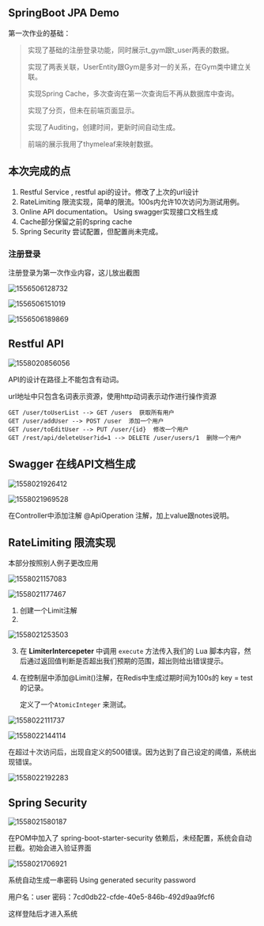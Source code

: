 ## SpringBoot JPA Demo
第一次作业的基础：

> 实现了基础的注册登录功能，同时展示t_gym跟t_user两表的数据。
>
> 实现了两表关联，UserEntity跟Gym是多对一的关系，在Gym类中建立关联。
>
> 实现Spring Cache，多次查询在第一次查询后不再从数据库中查询。
>
> 实现了分页，但未在前端页面显示。
>
> 实现了Auditing，创建时间，更新时间自动生成。
>
> 前端的展示我用了thymeleaf来映射数据。

## **本次完成的点**

1. Restful Service , restful api的设计。修改了上次的url设计
2. RateLimiting 限流实现，简单的限流。100s内允许10次访问为测试用例。
3. Online API documentation。 Using swagger实现接口文档生成
4. Cache部分保留之前的spring cache
5. Spring Security 尝试配置，但配置尚未完成。



### 注册登录

注册登录为第一次作业内容，这儿放出截图

![1556506128732](C:\Users\HP\AppData\Roaming\Typora\typora-user-images\1556506128732.png)

![1556506151019](C:\Users\HP\AppData\Roaming\Typora\typora-user-images\1556506151019.png)



![1556506189869](C:\Users\HP\AppData\Roaming\Typora\typora-user-images\1556506189869.png)





## Restful API

![1558020856056](C:\Users\HP\AppData\Roaming\Typora\typora-user-images\1558020856056.png)



API的设计在路径上不能包含有动词。

url地址中只包含名词表示资源，使用http动词表示动作进行操作资源

```
GET /user/toUserList --> GET /users  获取所有用户
GET /user/addUser --> POST /user  添加一个用户
GET /user/toEditUser --> PUT /user/{id}  修改一个用户 
GET /rest/api/deleteUser?id=1 --> DELETE /user/users/1  删除一个用户
```





## Swagger 在线API文档生成

![1558021926412](C:\Users\HP\AppData\Roaming\Typora\typora-user-images\1558021926412.png)



![1558021969528](C:\Users\HP\AppData\Roaming\Typora\typora-user-images\1558021969528.png)

在Controller中添加注解 @ApiOperation 注解，加上value跟notes说明。





## RateLimiting 限流实现

本部分按照别人例子更改应用

![1558021157083](C:\Users\HP\AppData\Roaming\Typora\typora-user-images\1558021157083.png)



![1558021177467](C:\Users\HP\AppData\Roaming\Typora\typora-user-images\1558021177467.png)

1. 创建一个Limit注解
2. 

![1558021253503](C:\Users\HP\AppData\Roaming\Typora\typora-user-images\1558021253503.png)

3. 在 **LimiterIntercepeter** 中调用 `execute` 方法传入我们的 Lua 脚本内容，然后通过返回值判断是否超出我们预期的范围，超出则给出错误提示。

4. 在控制层中添加@Limit()注解，在Redis中生成过期时间为100s的 key = test的记录。

   定义了一个`AtomicInteger` 来测试。



![1558022111737](C:\Users\HP\AppData\Roaming\Typora\typora-user-images\1558022111737.png)

![1558022144114](C:\Users\HP\AppData\Roaming\Typora\typora-user-images\1558022144114.png)

在超过十次访问后，出现自定义的500错误。因为达到了自己设定的阈值，系统出现错误。

![1558022192283](C:\Users\HP\AppData\Roaming\Typora\typora-user-images\1558022192283.png)



## Spring Security



![1558021580187](C:\Users\HP\AppData\Roaming\Typora\typora-user-images\1558021580187.png)



在POM中加入了 spring-boot-starter-security 依赖后，未经配置，系统会自动拦截。初始会进入验证界面

![1558021706921](C:\Users\HP\AppData\Roaming\Typora\typora-user-images\1558021706921.png)

系统自动生成一串密码 Using generated security password

用户名：user 密码：7cd0db22-cfde-40e5-846b-492d9aa9fcf6

这样登陆后才进入系统



